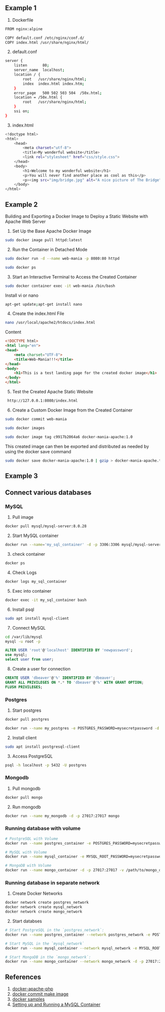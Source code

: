 ## Example 1
1. Dockerfile
```bash
FROM nginx:alpine

COPY default.conf /etc/nginx/conf.d/
COPY index.html /usr/share/nginx/html/
```
2. default.conf
```bash
server {
    listen       80;
    server_name  localhost;
    location / {
        root   /usr/share/nginx/html;
        index  index.html index.htm;
    }
    error_page   500 502 503 504  /50x.html;
    location = /50x.html {
        root   /usr/share/nginx/html;
    }
    ssi on;
}
```
3. index.html
```bash
<!doctype html>
<html>
    <head>
        <meta charset="utf-8">
        <title>My wonderful website</title>
        <link rel="stylesheet" href="css/style.css">
    </head>
    <body>
        <h1>Welcome to my wonderful website</h1>
        <p>You will never find another place as cool as this</p>
        <p><img src="img/bridge.jpg" alt="A nice picture of The Bridge"/></p>
    </body>
</html>
```

## Example 2
Building and Exporting a Docker Image to Deploy a Static Website with Apache Web Server
1. Set Up the Base Apache Docker Image
```bash
sudo docker image pull httpd:latest
```
2. Run the Container in Detached Mode
```bash
sudo docker run -d --name web-mania -p 8080:80 httpd
```
```bash
sudo docker ps
```

3. Start an Interactive Terminal to Access the Created Container
```bash
sudo docker container exec -it web-mania /bin/bash
```
Install vi or nano
```bash
apt-get update;apt-get install nano
```
4. Create the index.html File
```bash
nano /usr/local/apache2/htdocs/index.html
```
Content
```html
<!DOCTYPE html>
<html lang="en">
<head>
    <meta charset="UTF-8">
    <title>Web-Mania!!!</title>
</head>
<body>
    <h1>This is a test landing page for the created docker image</h1>
</body>
</html>
```

5. Test the Created Apache Static Website
```bash
 http://127.0.0.1:8080/index.html

```

6. Create a Custom Docker Image from the Created Container
```bash
sudo docker commit web-mania
```
```bash
sudo docker images
```
```bash
sudo docker image tag c9917b2064a6 docker-mania-apache:1.0
```

This created image can then be exported and distributed as needed by using the docker save command

```bash
sudo docker save docker-mania-apache:1.0 | gzip > docker-mania-apache.tar.gz
```

## Example 3

## Connect various databases

### MySQL
1. Pull image
```bash
docker pull mysql/mysql-server:8.0.28
```
2. Start MySQL container
```bash
docker run --name='my_sql_container' -d -p 3306:3306 mysql/mysql-server
```
3. check container
```bash
docker ps
```
4. Check Logs
```bash
docker logs my_sql_container
```
5. Exec into container
```bash
docker exec -it my_sql_container bash
```

6. Install psql
```bash
sudo apt install mysql-client

```

7. Connect MySQL
```bash
cd /var/lib/mysql
mysql -u root -p
```
```sql
ALTER USER 'root'@'localhost' IDENTIFIED BY 'newpassword';
use mysql;
select user from user;

```
8. Create a user for connection
```sql
CREATE USER 'dbeaver'@'%' IDENTIFIED BY 'dbeaver';
GRANT ALL PRIVILEGES ON *.* TO 'dbeaver'@'%' WITH GRANT OPTION;
FLUSH PRIVILEGES;
```
### Postgres
1. Start postgres
```bash
docker pull postgres

```
```bash
docker run --name my_postgres -e POSTGRES_PASSWORD=mysecretpassword -d -p 5432:5432 postgres

```
2. Install client
```bash
sudo apt install postgresql-client

```
3. Access PostgreSQL
```bash
psql -h localhost -p 5432 -U postgres
```

### Mongodb
1. Pull mongodb
```bash
docker pull mongo

```
2. Run mongodb
```bash
docker run --name my_mongodb -d -p 27017:27017 mongo

```

### Running database with volume

```bash
# PostgreSQL with Volume
docker run --name postgres_container -e POSTGRES_PASSWORD=mysecretpassword -d -p 5432:5432 -v /path/to/postgres_data:/var/lib/postgresql/data postgres

# MySQL with Volume
docker run --name mysql_container -e MYSQL_ROOT_PASSWORD=mysecretpassword -d -p 3306:3306 -v /path/to/mysql_data:/var/lib/mysql mysql

# MongoDB with Volume
docker run --name mongo_container -d -p 27017:27017 -v /path/to/mongo_data:/data/db mongo

```
### Running database in separate network
1. Create Docker Networks
```bash
docker network create postgres_network
docker network create mysql_network
docker network create mongo_network

```
2. Start databses
```bash
# Start PostgreSQL in the `postgres_network`:
docker run --name postgres_container --network postgres_network -e POSTGRES_PASSWORD=mysecretpassword -d -p 5432:5432 postgres

# Start MySQL in the `mysql_network`
docker run --name mysql_container --network mysql_network -e MYSQL_ROOT_PASSWORD=mysecretpassword -d -p 3306:3306 mysql

# Start MongoDB in the `mongo_network`:
docker run --name mongo_container --network mongo_network -d -p 27017:27017 mongo

```




## References
1. [docker-apache-php](https://github.com/Actency/docker-apache-php/tree/master)
2. [docker commit make image](https://devopsdevelopment.medium.com/building-and-exporting-a-docker-image-to-deploy-a-static-website-with-apache-web-server-be23a43831c9)
3. [docker samples](https://github.com/dockersamples)
4. [Setting up and Running a MySQL Container](https://www.baeldung.com/ops/docker-mysql-container)

